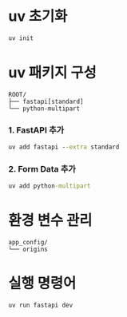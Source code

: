 # uv 초기화
```cmd
uv init
```

# uv 패키지 구성

```
ROOT/
├── fastapi[standard]
└── python-multipart
```

### 1. FastAPI 추가
```cmd
uv add fastapi --extra standard
```

### 2. Form Data 추가
```cmd
uv add python-multipart
```

# 환경 변수 관리

```
app_config/
└── origins
```

# 실행 명령어
```cmd
uv run fastapi dev
```